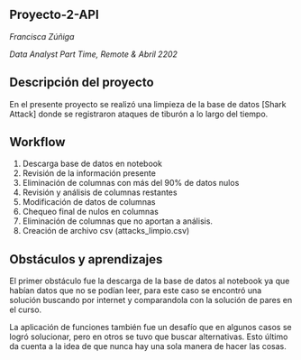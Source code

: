 ## Proyecto-2-API
*Francisca Zúñiga*

*Data Analyst Part Time, Remote & Abril 2202*

## Descripción del proyecto

En el presente proyecto se realizó una limpieza de la base de datos [Shark Attack] donde se registraron ataques de tiburón a lo largo del tiempo.

## Workflow
1. Descarga base de datos en notebook
2. Revisión de la información presente
3. Eliminación de columnas con más del 90% de datos nulos
4. Revisión y análisis de columnas restantes
5. Modificación de datos de columnas
6. Chequeo final de nulos en columnas
7. Eliminación de columnas que no aportan a análisis.
8. Creación de archivo csv (attacks_limpio.csv)

## Obstáculos y aprendizajes

El primer obstáculo fue la descarga de la base de datos al notebook ya que habían datos que no se podían leer, para este caso se encontró una solución buscando por internet y comparandola con la solución de pares en el curso.

La aplicación de funciones también fue un desafío que en algunos casos se logró solucionar, pero en otros se tuvo que buscar alternativas. Esto último da cuenta a la idea de que nunca hay una sola manera de hacer las cosas.
